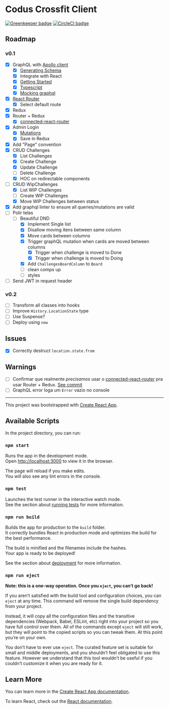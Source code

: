 # Codus Crossfit Client

[![Greenkeeper badge](https://badges.greenkeeper.io/emilianoLeite/codus-crossfit-client.svg)](https://greenkeeper.io/)
[![CircleCI badge](https://circleci.com/gh/emilianoLeite/codus-crossfit-client.svg?style=svg)](https://circleci.com/gh/emilianoLeite/codus-crossfit-client)

## Roadmap

### v0.1

- [X] GraphQL with [Apollo client](https://www.apollographql.com/docs/react/essentials/get-started.html)
  - [X] [Generating Schema](https://www.apollographql.com/docs/graphql-tools/generate-schema.html#example)
  - [X] Integrate with React
  - [X] [Getting Started](https://www.apollographql.com/docs/react/essentials/get-started.html)
  - [X] [Typescript](https://www.apollographql.com/docs/react/recipes/static-typing.html)
  - [X] [Mocking graphql](https://www.apollographql.com/docs/graphql-tools/mocking.html)
- [X] [React Router](https://reacttraining.com/react-router/web/guides/philosophy)
  - [X] Select default route
- [X] Redux
- [x] Router + Redux
  - [X] [connected-react-router](https://github.com/supasate/connected-react-router)
- [X] Admin Login
  - [X] [Mutations](https://www.apollographql.com/docs/react/essentials/mutations.html)
  - [X] Save in Redux
- [X] Add "Page" convention
- [X] CRUD Challenges
  - [X] List Challenges
  - [X] Create Challenge
  - [X] Update Challenge
  - [ ] Delete Challenge
  - [X] HOC on redirectable components
- [ ] CRUD WipChallenges
  - [X] List WIP Challenges
  - [ ] Create WIP Challenges
  - [X] Move WIP Challenges between status
- [X] Add graphql linter to ensure all queries/mutations are valid
- [ ] Polir telas
  - [ ] Beautiful DND
    - [X] Implement Single list
    - [X] Disallow moving itens between same column
    - [X] Move cards between columns
    - [X] Trigger graphQL mutation when cards are moved between columns
      - [X] Trigger when challenge is moved to Done
      - [X] Trigger when challenge is moved to Doing
    - [X] Add `ChallengesBoardColumn` to `Board`
    - [ ] clean comps up
    - [ ] styles
- [ ] Send JWT in request header

### v0.2

- [ ] Transform all classes into hooks
- [ ] Improve `History.LocationState` type
- [ ] Use Suspense?
- [ ] Deploy using `now`

## Issues

- [X] Correctly destruct `location.state.from`

## Warnings

- [ ] Confirmar que realmente *precisamos* usar o [connected-react-router](https://github.com/supasate/connected-react-router) pra usar Router + Redux. [See commit](https://github.com/emilianoLeite/codus-crossfit-client/commit/a82d81edbba8908387b54b51b080213297913f71)
- [ ] GraphQL error loga um `Error` vazio no console

_______


This project was bootstrapped with [Create React App](https://github.com/facebook/create-react-app).

## Available Scripts

In the project directory, you can run:

### `npm start`

Runs the app in the development mode.<br>
Open [http://localhost:3000](http://localhost:3000) to view it in the browser.

The page will reload if you make edits.<br>
You will also see any lint errors in the console.

### `npm test`

Launches the test runner in the interactive watch mode.<br>
See the section about [running tests](https://facebook.github.io/create-react-app/docs/running-tests) for more information.

### `npm run build`

Builds the app for production to the `build` folder.<br>
It correctly bundles React in production mode and optimizes the build for the best performance.

The build is minified and the filenames include the hashes.<br>
Your app is ready to be deployed!

See the section about [deployment](https://facebook.github.io/create-react-app/docs/deployment) for more information.

### `npm run eject`

**Note: this is a one-way operation. Once you `eject`, you can’t go back!**

If you aren’t satisfied with the build tool and configuration choices, you can `eject` at any time. This command will remove the single build dependency from your project.

Instead, it will copy all the configuration files and the transitive dependencies (Webpack, Babel, ESLint, etc) right into your project so you have full control over them. All of the commands except `eject` will still work, but they will point to the copied scripts so you can tweak them. At this point you’re on your own.

You don’t have to ever use `eject`. The curated feature set is suitable for small and middle deployments, and you shouldn’t feel obligated to use this feature. However we understand that this tool wouldn’t be useful if you couldn’t customize it when you are ready for it.

## Learn More

You can learn more in the [Create React App documentation](https://facebook.github.io/create-react-app/docs/getting-started).

To learn React, check out the [React documentation](https://reactjs.org/).
